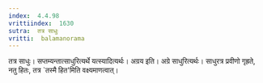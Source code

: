 ```yaml
---
index:  4.4.98
vrittiindex:  1630
sutra:  तत्र साधुः
vritti:  balamanorama 
---
```


तत्र साधुः। सप्तम्यन्तात्साधुरित्यर्थे यत्स्यादित्यर्थः। अग्रय इति। अग्रे साधुरित्यर्थः। साधुरत्र प्रवीणो गृह्रते, नतु हितः, तत्र `तस्मै हित'मिति वक्ष्यमाणत्वात्। 

